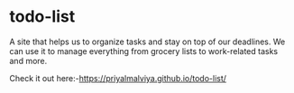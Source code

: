 # todo-list
A site that helps us to organize tasks and stay on top of our deadlines. 
We can use it to manage everything from grocery lists to work-related tasks and more.  

Check it out here:-https://priyalmalviya.github.io/todo-list/
